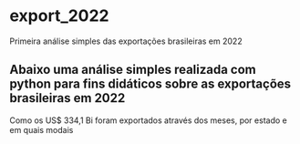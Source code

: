 # export_2022
Primeira análise simples das exportações brasileiras em 2022
## Abaixo uma análise simples realizada com python para fins didáticos sobre as exportações brasileiras em 2022

Como os US$ 334,1 Bi foram exportados através dos meses, por estado e em quais modais
